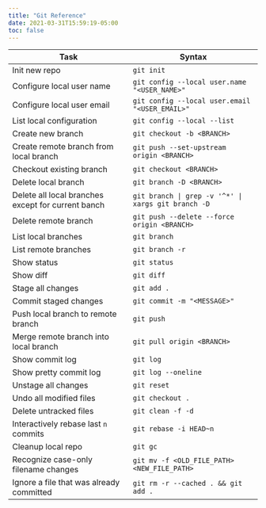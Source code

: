 ```yaml
---
title: "Git Reference"
date: 2021-03-31T15:59:19-05:00
toc: false
---
```


<table class="usa-table">
<thead>

<tr>
<th>Task</th>
<th>Syntax</th>
</tr>

</thead>
<tbody>

<tr>
<td>Init new repo</td>
<td><code>git init</code></td>
</tr>

<tr>
<td>Configure local user name</td>
<td><code>git config --local user.name &quot;&lt;USER_NAME&gt;&quot;</code></td>
</tr>

<tr>
<td>Configure local user email</td>
<td><code>git config --local user.email &quot;&lt;USER_EMAIL&gt;&quot;</code></td>
</tr>

<tr>
<td>List local configuration</td>
<td><code>git config --local --list</code></td>
</tr>

<tr>
<td>Create new branch</td>
<td><code>git checkout -b &lt;BRANCH&gt;</code></td>
</tr>

<tr>
<td>Create remote branch from local branch</td>
<td><code>git push --set-upstream origin &lt;BRANCH&gt;</code></td>
</tr>

<tr>
<td>Checkout existing branch</td>
<td><code>git checkout &lt;BRANCH&gt;</code></td>
</tr>

<tr>
<td>Delete local branch</td>
<td><code>git branch -D &lt;BRANCH&gt;</code></td>
</tr>

<tr>
<td>Delete all local branches except for current banch</td>
<td><code>git branch | grep -v '^*' | xargs git branch -D</code></td>
</tr>

<tr>
<td>Delete remote branch</td>
<td><code>git push --delete --force origin &lt;BRANCH&gt;</code></td>
</tr>

<tr>
<td>List local branches</td>
<td><code>git branch</code></td>
</tr>

<tr>
<td>List remote branches</td>
<td><code>git branch -r</code></td>
</tr>

<tr>
<td>Show status</td>
<td><code>git status</code></td>
</tr>

<tr>
<td>Show diff</td>
<td><code>git diff</code></td>
</tr>

<tr>
<td>Stage all changes</td>
<td><code>git add .</code></td>
</tr>

<tr>
<td>Commit staged changes</td>
<td><code>git commit -m &quot;&lt;MESSAGE&gt;&quot;</code></td>
</tr>

<tr>
<td>Push local branch to remote branch</td>
<td><code>git push</code></td>
</tr>

<tr>
<td>Merge remote branch into local branch</td>
<td><code>git pull origin &lt;BRANCH&gt;</code></td>
</tr>

<tr>
<td>Show commit log</td>
<td><code>git log</code></td>
</tr>

<tr>
<td>Show pretty commit log</td>
<td><code>git log --oneline</code></td>
</tr>

<tr>
<td>Unstage all changes</td>
<td><code>git reset</code></td>
</tr>

<tr>
<td>Undo all modified files</td>
<td><code>git checkout .</code></td>
</tr>

<tr>
<td>Delete untracked files</td>
<td><code>git clean -f -d</code></td>
</tr>

<tr>
<td>Interactively rebase last <code>n</code> commits</td>
<td><code>git rebase -i HEAD~n</code></td>
</tr>

<tr>
<td>Cleanup local repo</td>
<td><code>git gc</code></td>
</tr>

<tr>
<td>Recognize case-only filename changes</td>
<td><code>git mv -f &lt;OLD_FILE_PATH&gt; &lt;NEW_FILE_PATH&gt;</code></td>
</tr>

<tr>
<td>Ignore a file that was already committed</td>
<td><code>git rm -r --cached . && git add .</code></td>
</tr>

</tbody>
</table>

